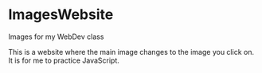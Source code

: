 # ImagesWebsite
Images for my WebDev class

This is a website where the main image changes to the image you click on. It is for me to practice JavaScript.
